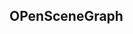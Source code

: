 <!--
 * @Description: file contentO
 * @version: 0.0.1
 * @Author: 刘铭崴
 * @Date: 2020-08-15 09:25:05
 * @LastEditors: 刘铭崴
 * @LastEditTime: 2020-08-17 09:52:30
-->
## OPenSceneGraph

